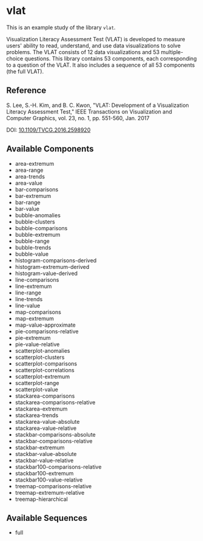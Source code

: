 
# vlat

This is an example study of the library `vlat`.

Visualization Literacy Assessment Test (VLAT) is developed to measure users' ability to read, understand, and use data visualizations to solve problems. The VLAT consists of 12 data visualizations and 53 multiple-choice questions. This library contains 53 components, each corresponding to a question of the VLAT. It also includes a sequence of all 53 components (the full VLAT).

## Reference

S. Lee, S.-H. Kim, and B. C. Kwon, "VLAT: Development of a Visualization Literacy Assessment Test," IEEE Transactions on Visualization and Computer Graphics, vol. 23, no. 1, pp. 551-560, Jan. 2017

DOI: [10.1109/TVCG.2016.2598920](https://doi.org/10.1109/TVCG.2016.2598920)



## Available Components

- area-extremum
- area-range
- area-trends
- area-value
- bar-comparisons
- bar-extremum
- bar-range
- bar-value
- bubble-anomalies
- bubble-clusters
- bubble-comparisons
- bubble-extremum
- bubble-range
- bubble-trends
- bubble-value
- histogram-comparisons-derived
- histogram-extremum-derived
- histogram-value-derived
- line-comparisons
- line-extremum
- line-range
- line-trends
- line-value
- map-comparisons
- map-extremum
- map-value-approximate
- pie-comparisons-relative
- pie-extremum
- pie-value-relative
- scatterplot-anomalies
- scatterplot-clusters
- scatterplot-comparisons
- scatterplot-correlations
- scatterplot-extremum
- scatterplot-range
- scatterplot-value
- stackarea-comparisons
- stackarea-comparisons-relative
- stackarea-extremum
- stackarea-trends
- stackarea-value-absolute
- stackarea-value-relative
- stackbar-comparisons-absolute
- stackbar-comparisons-relative
- stackbar-extremum
- stackbar-value-absolute
- stackbar-value-relative
- stackbar100-comparisons-relative
- stackbar100-extremum
- stackbar100-value-relative
- treemap-comparisons-relative
- treemap-extremum-relative
- treemap-hierarchical

## Available Sequences

- full
